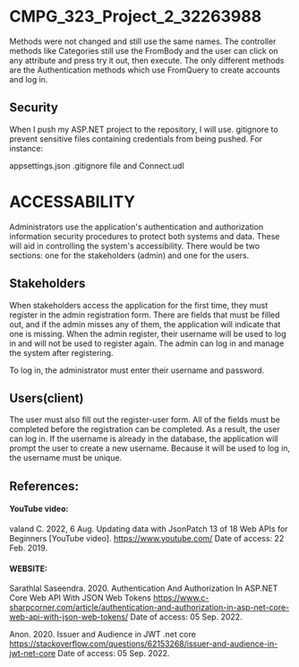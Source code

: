 # CMPG_323_Project_2_32263988
Methods were not changed and still use the same names. The controller methods like Categories still use the FromBody and the user can click on any attribute and press try it out, then execute. The only different methods are the Authentication methods which use FromQuery to create accounts and log in.

## Security
When I push my ASP.NET project to the repository, I will use. gitignore to prevent sensitive files containing credentials from being pushed. For instance: 

appsettings.json
.gitignore file
and Connect.udl

# ACCESSABILITY
Administrators use the application's authentication and authorization information security procedures to protect both systems and data. These will aid in controlling the system's accessibility. There would be two sections: one for the stakeholders (admin) and one for the users.

## Stakeholders
When stakeholders access the application for the first time, they must register in the admin registration form. There are fields that must be filled out, and if the admin misses any of them, the application will indicate that one is missing. When the admin register, their username will be used to log in and will not be used to register again. The admin can log in and manage the system after registering.

To log in, the administrator must enter their username and password. 

## Users(client)
The user must also fill out the register-user form. All of the fields must be completed before the registration can be completed. As a result, the user can log in. If the username is already in the database, the application will prompt the user to create a new username. Because it will be used to log in, the username must be unique.


## References:
#### YouTube video:

valand C. 2022, 6 Aug. Updating data with JsonPatch 13 of 18 Web APIs for Beginners [YouTube video]. https://www.youtube.com/ Date of access: 22 Feb. 2019.

#### WEBSITE:
Sarathlal Saseendra. 2020. Authentication And Authorization In ASP.NET Core Web API With JSON Web Tokens https://www.c-sharpcorner.com/article/authentication-and-authorization-in-asp-net-core-web-api-with-json-web-tokens/ Date of access: 05 Sep. 2022.

Anon. 2020. Issuer and Audience in JWT .net core https://stackoverflow.com/questions/62153268/issuer-and-audience-in-jwt-net-core Date of access: 05 Sep. 2022.

